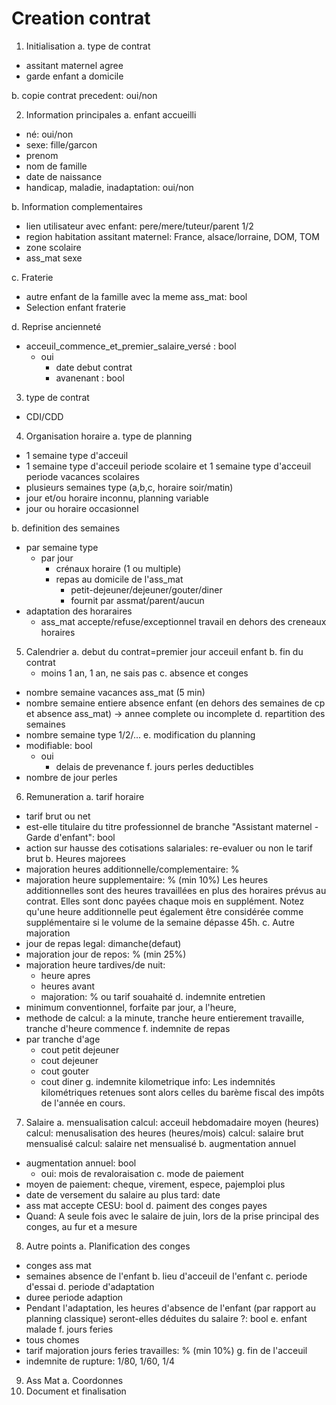 # Creation contrat

1. Initialisation
a. type de contrat
- assitant maternel agree
- garde enfant a domicile

b. copie contrat precedent: oui/non

2. Information principales
a. enfant accueilli
- né: oui/non
- sexe: fille/garcon
- prenom
- nom de famille
- date de naissance
- handicap, maladie, inadaptation: oui/non

b. Information complementaires
- lien utilisateur avec enfant: pere/mere/tuteur/parent 1/2
- region habitation assitant maternel: France, alsace/lorraine, DOM, TOM
- zone scolaire
- ass_mat sexe

c. Fraterie
- autre enfant de la famille avec la meme ass_mat: bool
- Selection enfant fraterie

d. Reprise ancienneté
- acceuil_commence_et_premier_salaire_versé : bool
    - oui
        - date debut contrat
        - avanenant : bool

3. type de contrat
- CDI/CDD

4. Organisation horaire
a. type de planning
- 1 semaine type d'acceuil
- 1 semaine type d'acceuil periode scolaire et 1 semaine type d'acceuil periode vacances scolaires
- plusieurs semaines type (a,b,c, horaire soir/matin)
- jour et/ou horaire inconnu, planning variable
- jour ou horaire occasionnel

b. definition des semaines
- par semaine type
    - par jour
        - crénaux horaire (1 ou multiple)
        - repas au domicile de l'ass_mat
            - petit-dejeuner/dejeuner/gouter/diner
            - fournit par assmat/parent/aucun
- adaptation des horaraires
    - ass_mat accepte/refuse/exceptionnel travail en dehors des creneaux horaires

5. Calendrier
a. debut du contrat=premier jour acceuil enfant
b. fin du contrat
    - moins 1 an, 1 an, ne sais pas
c. absence et conges
- nombre semaine vacances ass_mat (5 min)
- nombre semaine entiere absence enfant (en dehors des semaines de cp et absence ass_mat)
    -> annee complete ou incomplete
d. repartition des semaines
- nombre semaine type 1/2/...
e. modification du planning
- modifiable: bool
    - oui
        - delais de prevenance
f. jours perles deductibles
- nombre de jour perles

6. Remuneration
a. tarif horaire
- tarif brut ou net
- est-elle titulaire du titre professionnel de branche "Assistant maternel - Garde d'enfant": bool
- action sur hausse des cotisations salariales: re-evaluer ou non le tarif brut
b. Heures majorees
- majoration heures additionnelle/complementaire: %
- majoration heure supplementaire: % (min 10%)
Les heures additionnelles sont des heures travaillées en plus des horaires prévus au contrat. Elles sont donc payées chaque mois en supplément.
Notez qu'une heure additionnelle peut également être considérée comme supplémentaire si le volume de la semaine dépasse 45h.
c. Autre majoration
- jour de repas legal: dimanche(defaut)
- majoration jour de repos: % (min 25%)
- majoration heure tardives/de nuit:
    - heure apres
    - heures avant
    - majoration: % ou tarif souahaité
d. indemnite entretien
- minimum conventionnel, forfaite par jour, a l'heure, 
- methode de calcul: a la minute, tranche heure entierement travaille, tranche d'heure commence
f. indemnite de repas
- par tranche d'age
    - cout petit dejeuner
    - cout dejeuner
    - cout gouter
    - cout diner
g. indemnite kilometrique
info: Les indemnités kilométriques retenues sont alors celles du barème fiscal des impôts de l'année en cours.
7. Salaire
a. mensualisation
calcul: acceuil hebdomadaire moyen (heures)
calcul: menusalisation des heures (heures/mois)
calcul: salaire brut mensualisé
calcul: salaire net mensualisé
b. augmentation annuel
- augmentation annuel: bool
    - oui: mois de revaloraisation
c. mode de paiement
- moyen de paiement: cheque, virement, espece, pajemploi plus
- date de versement du salaire au plus tard: date
- ass mat accepte CESU: bool
d. paiment des conges payes
- Quand: A seule fois avec le salaire de juin, lors de la prise principal des conges, au fur et a mesure
8. Autre points
a. Planification des conges
- conges ass mat
- semaines absence de l'enfant
b. lieu d'acceuil de l'enfant
c. periode d'essai
d. periode d'adaptation
- duree periode adaption
- Pendant l'adaptation, les heures d'absence de l'enfant (par rapport au planning classique) seront-elles déduites du salaire ?: bool
e. enfant malade
f. jours feries
- tous chomes
- tarif majoration jours feries travailles: % (min 10%)
g. fin de l'acceuil
- indemnite de rupture: 1/80, 1/60, 1/4
9. Ass Mat
a. Coordonnes
10. Document et finalisation


